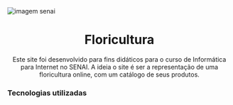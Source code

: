 <img src="https://www.inova.unicamp.br/wp-content/uploads/2021/05/SENAI-SP.jpg" alt="imagem senai">
<h1 align="center">Floricultura</h1>
<p align="center">Este site foi desenvolvido para fins didáticos para o curso de Informática para Internet no SENAI. A ideia o site é ser a representação de uma floricultura online, com um catálogo de seus produtos.</p>
<h3>Tecnologias utilizadas</h3>


